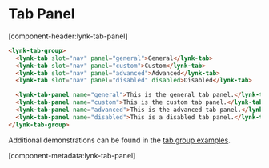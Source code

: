# Tab Panel

[component-header:lynk-tab-panel]

```html preview
<lynk-tab-group>
  <lynk-tab slot="nav" panel="general">General</lynk-tab>
  <lynk-tab slot="nav" panel="custom">Custom</lynk-tab>
  <lynk-tab slot="nav" panel="advanced">Advanced</lynk-tab>
  <lynk-tab slot="nav" panel="disabled" disabled>Disabled</lynk-tab>

  <lynk-tab-panel name="general">This is the general tab panel.</lynk-tab-panel>
  <lynk-tab-panel name="custom">This is the custom tab panel.</lynk-tab-panel>
  <lynk-tab-panel name="advanced">This is the advanced tab panel.</lynk-tab-panel>
  <lynk-tab-panel name="disabled">This is a disabled tab panel.</lynk-tab-panel>
</lynk-tab-group>
```

<lynk-alert open>Additional demonstrations can be found in the [tab group examples](/components/tab-group).</lynk-alert>

[component-metadata:lynk-tab-panel]
